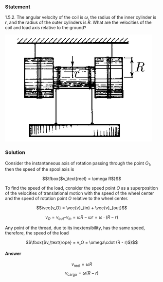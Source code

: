 ###  Statement 

$1.5.2.$ The angular velocity of the coil is $\omega$, the radius of the inner cylinder is $r$, and the radius of the outer cylinders is $R$. What are the velocities of the coil and load axis relative to the ground? 

![ For problem $1.5.2$ |483x353, 31%](../../img/1.5.2/statement.png)

### Solution

Consider the instantaneous axis of rotation passing through the point $O_1$, then the speed of the spool axis is

$$\fbox{$v_\text{reel} = \omega R$}$$

To find the speed of the load, consider the speed point $O$ as a superposition of the velocities of translational motion with the speed of the wheel center and the speed of rotation point $O$ relative to the wheel center.

$$\vec{v_O} = \vec{v}_{in} + \vec{v}_{out}$$

$$v_O = v_{out} – v_{in} = \omega R - \omega r = \omega\cdot (R - r)$$

Any point of the thread, due to its inextensibility, has the same speed, therefore, the speed of the load 

$$\fbox{$v_\text{rope} = v_O = \omega\cdot (R - r)$}$$

#### Answer

$$v_\text{reel} = \omega R$$ $$v_\text{cargo} = \omega (R - r)$$ 
